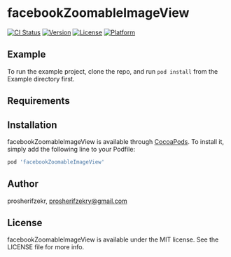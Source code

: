 # facebookZoomableImageView

[![CI Status](https://img.shields.io/travis/prosherifzekr/facebookZoomableImageView.svg?style=flat)](https://travis-ci.org/prosherifzekr/facebookZoomableImageView)
[![Version](https://img.shields.io/cocoapods/v/facebookZoomableImageView.svg?style=flat)](https://cocoapods.org/pods/facebookZoomableImageView)
[![License](https://img.shields.io/cocoapods/l/facebookZoomableImageView.svg?style=flat)](https://cocoapods.org/pods/facebookZoomableImageView)
[![Platform](https://img.shields.io/cocoapods/p/facebookZoomableImageView.svg?style=flat)](https://cocoapods.org/pods/facebookZoomableImageView)

## Example

To run the example project, clone the repo, and run `pod install` from the Example directory first.

## Requirements

## Installation

facebookZoomableImageView is available through [CocoaPods](https://cocoapods.org). To install
it, simply add the following line to your Podfile:

```ruby
pod 'facebookZoomableImageView'
```

## Author

prosherifzekr, prosherifzekry@gmail.com

## License

facebookZoomableImageView is available under the MIT license. See the LICENSE file for more info.
